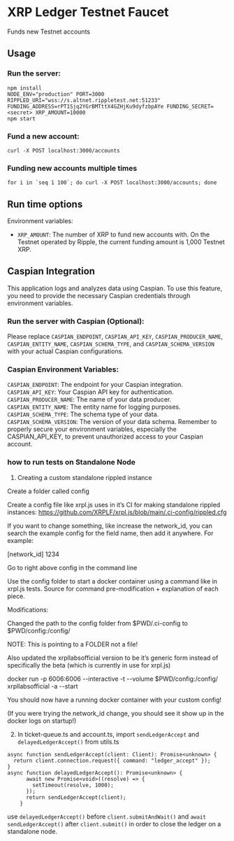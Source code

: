 # XRP Ledger Testnet Faucet

Funds new Testnet accounts

## Usage

### Run the server:

```
npm install
NODE_ENV="production" PORT=3000 RIPPLED_URI="wss://s.altnet.rippletest.net:51233" FUNDING_ADDRESS=rPT1Sjq2YGrBMTttX4GZHjKu9dyfzbpAYe FUNDING_SECRET=<secret> XRP_AMOUNT=10000
npm start
```

### Fund a new account:

```
curl -X POST localhost:3000/accounts
```

### Funding new accounts multiple times

```
for i in `seq 1 100`; do curl -X POST localhost:3000/accounts; done
```

## Run time options

Environment variables:

- `XRP_AMOUNT`: The number of XRP to fund new accounts with. On the Testnet operated by Ripple, the current funding amount is 1,000 Testnet XRP.

## Caspian Integration

This application logs and analyzes data using Caspian. To use this feature, you need to provide the necessary Caspian credentials through environment variables.

### Run the server with Caspian (Optional):

Please replace `CASPIAN_ENDPOINT`, `CASPIAN_API_KEY`, `CASPIAN_PRODUCER_NAME`, `CASPIAN_ENTITY_NAME`, `CASPIAN_SCHEMA_TYPE`, and `CASPIAN_SCHEMA_VERSION `with your actual Caspian configurations.

### Caspian Environment Variables:

`CASPIAN_ENDPOINT`: The endpoint for your Caspian integration.
`CASPIAN_API_KEY`: Your Caspian API key for authentication.
`CASPIAN_PRODUCER_NAME`: The name of your data producer.
`CASPIAN_ENTITY_NAME`: The entity name for logging purposes.
`CASPIAN_SCHEMA_TYPE`: The schema type of your data.
`CASPIAN_SCHEMA_VERSION`: The version of your data schema.
Remember to properly secure your environment variables, especially the CASPIAN_API_KEY, to prevent unauthorized access to your Caspian account.

### how to run tests on Standalone Node

1. Creating a custom standalone rippled instance

Create a folder called config

Create a config file like xrpl.js uses in it’s CI for making standalone rippled instances: https://github.com/XRPLF/xrpl.js/blob/main/.ci-config/rippled.cfg

If you want to change something, like increase the network_id, you can search the example config for the field name, then add it anywhere. For example:

[network_id]
1234

Go to right above config in the command line

Use the config folder to start a docker container using a command like in xrpl.js tests. Source for command pre-modification + explanation of each piece.

Modifications:

Changed the path to the config folder from $PWD/.ci-config to $PWD/config:/config/

NOTE: This is pointing to a FOLDER not a file!

Also updated the xrpllabsofficial version to be it’s generic form instead of specifically the beta (which is currently in use for xrpl.js)

docker run -p 6006:6006 --interactive -t --volume $PWD/config:/config/ xrpllabsofficial -a --start

You should now have a running docker container with your custom config!

(If you were trying the network_id change, you should see it show up in the docker logs on startup!)

2. In ticket-queue.ts and account.ts, import `sendLedgerAccept` and `delayedLedgerAccept()` from utils.ts

```
async function sendLedgerAccept(client: Client): Promise<unknown> {
  return client.connection.request({ command: "ledger_accept" });
}
async function delayedLedgerAccept(): Promise<unknown> {
      await new Promise<void>((resolve) => {
        setTimeout(resolve, 1000);
      });
      return sendLedgerAccept(client);
    }

```

use `delayedLedgerAccept()` before `client.submitAndWait()` and `await sendLedgerAccept()` after `client.submit()` in order to close the ledger on a standalone node.
